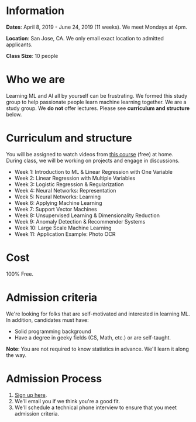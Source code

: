 # Information
**Dates**:
April 8, 2019 - June 24, 2019 (11 weeks). We meet Mondays at 4pm.

**Location**:
San Jose, CA. We only email exact location to admitted applicants.

**Class Size**:
10 people

# Who we are
Learning ML and AI all by yourself can be frustrating. We formed this study group to help passionate people learn machine learning together. We are a study group. We **do not** offer lectures. Please see **curriculum and structure** below.

# Curriculum and structure
You will be assigned to watch videos from [this course](https://www.coursera.org/learn/machine-learning) (free) at home. During class, we will be working on projects and engage in discussions.

* Week 1: Introduction to ML & Linear Regression with One Variable
* Week 2: Linear Regression with Multiple Variables
* Week 3: Logistic Regression & Regularization
* Week 4: Neural Networks: Representation
* Week 5: Neural Networks: Learning
* Week 6: Applying Machine Learning
* Week 7: Support Vector Machines
* Week 8: Unsupervised Learning & Dimensionality Reduction
* Week 9: Anomaly Detection & Recommender Systems
* Week 10: Large Scale Machine Learning
* Week 11: Application Example: Photo OCR

# Cost
100% Free.

# Admission criteria
We're looking for folks that are self-motivated and interested in learning ML. In addition, candidates must have:

* Solid programming background
* Have a degree in geeky fields (CS, Math, etc.) or are self-taught.

**Note**: You are not required to know statistics in advance. We'll learn it along the way.

# Admission Process
1. [Sign up here](https://form.jotform.com/90721195844158).
2. We'll email you if we think you're a good fit.
3. We'll schedule a technical phone interview to ensure that you meet admission criteria.
